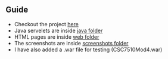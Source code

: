 Guide
---

- Checkout the project [here](http://3.85.85.196:8080/CSC7510Mod4/html/index.html)
- Java servelets are inside [java folder](/java)
- HTML pages are inside [web folder](/web)
- The screenshots are inside [screenshots folder](/screenshots)
- I have also added a .war file for testing (CSC7510Mod4.war)